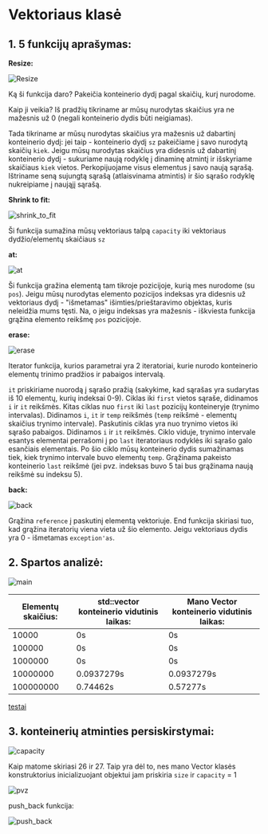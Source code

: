 # Vektoriaus klasė
## 1. 5 funkcijų aprašymas:
**Resize:**

![Resize](https://imgur.com/VMqP9ql.png)

Ką ši funkcija daro? Pakeičia konteinerio dydį pagal skaičių, kurį nurodome.

Kaip ji veikia? Iš pradžių tikriname ar mūsų nurodytas skaičius yra ne mažesnis už 0 (negali konteinerio dydis būti neigiamas).

Tada tikriname ar mūsų nurodytas skaičius yra mažesnis už dabartinį konteinerio dydį: jei taip - konteinerio dydį `sz` pakeičiame į savo nurodytą skaičių `kiek`. Jeigu mūsų nurodytas skaičius yra didesnis už dabartinį konteinerio dydį - sukuriame naują rodyklę į dinaminę atmintį ir išskyriame skaičiaus `kiek` vietos. Perkopijuojame visus elementus į savo naują sąrašą. Ištriname seną sujungtą sąrašą (atlaisvinama atmintis) ir šio sąrašo rodyklę nukreipiame į naująjį sąrašą.

**Shrink to fit:**

![shrink_to_fit](https://imgur.com/fAQ7LKZ.png)

Ši funkcija sumažina mūsų vektoriaus talpą `capacity` iki vektoriaus dydžio/elementų skaičiaus `sz`


**at:**

![at](https://imgur.com/Km7Zftu.png)

Ši funkcija gražina elementą tam tikroje pozicijoje, kurią mes nurodome (su `pos`).
Jeigu mūsų nurodytas elemento pozicijos indeksas yra didesnis už vektoriaus dydį - "išmetamas" išimties/prieštaravimo objektas, kuris neleidžia mums tęsti. Na, o jeigu indeksas yra mažesnis - iškviesta funkcija grąžina elemento reikšmę `pos` pozicijoje.

**erase:**

![erase](https://imgur.com/W0lNEXo.png)

Iterator funkcija, kurios parametrai yra 2 iteratoriai, kurie nurodo konteinerio elementų trinimo pradžios ir pabaigos intervalą.

`it` priskiriame nuorodą į sąrašo pražią (sakykime, kad sąrašas yra sudarytas iš 10 elementų, kurių indeksai 0-9). Ciklas iki `first` vietos sąraše, didinamos `i` ir `it` reikšmės. Kitas ciklas nuo `first` iki `last` pozicijų konteineryje (trynimo intervalas). Didinamos `i`, `it` ir `temp` reikšmės (`temp` reikšmė - elementų skaičius trynimo intervale). Paskutinis ciklas yra nuo trynimo vietos iki sąrašo pabaigos. Didinamos `i` ir `it` reikšmės. Ciklo viduje, trynimo intervale esantys elementai perrašomi į po `last` iteratoriaus rodyklės iki sąrašo galo esančiais elementais. Po šio ciklo mūsų konteinerio dydis sumažinamas tiek, kiek trynimo intervale buvo elementų `temp`.
Grąžinama pakeisto konteinerio `last` reikšmė (jei pvz. indeksas buvo 5 tai bus grąžinama naują reikšmė su indeksu 5).


**back:**

![back](https://imgur.com/DVdfvLG.png)

Grąžina `reference` į paskutinį elementą vektoriuje. End funkcija skiriasi tuo, kad grąžina iteratorių viena vieta už šio elemento.
Jeigu vektoriaus dydis yra 0 - išmetamas `exception'as`.



## 2. Spartos analizė:

![main](https://imgur.com/ciX1Ff9.png)

| Elementų skaičius: | std::vector konteinerio vidutinis laikas: | Mano Vector konteinerio vidutinis laikas: |
| ----- | ---- | --- |
| 10000 | 0s | 0s |
| 100000 | 0s | 0s |
| 1000000 | 0s | 0s |
| 10000000 | 0.0937279s | 0.0937279s |
| 100000000 | 0.74462s | 0.57277s |

[testai](https://imgur.com/a/gdD4NqI)


## 3. konteinerių atminties persiskirstymai:

![capacity](https://imgur.com/LWTVd3f.png)


Kaip matome skiriasi 26 ir 27. Taip yra dėl to, nes mano Vector klasės konstruktorius inicializuojant objektui jam priskiria `size` ir `capacity` = 1 

![pvz](https://imgur.com/68DQpgI.png)

push_back funkcija: 

![push_back](https://imgur.com/aEfnEkp.png)
